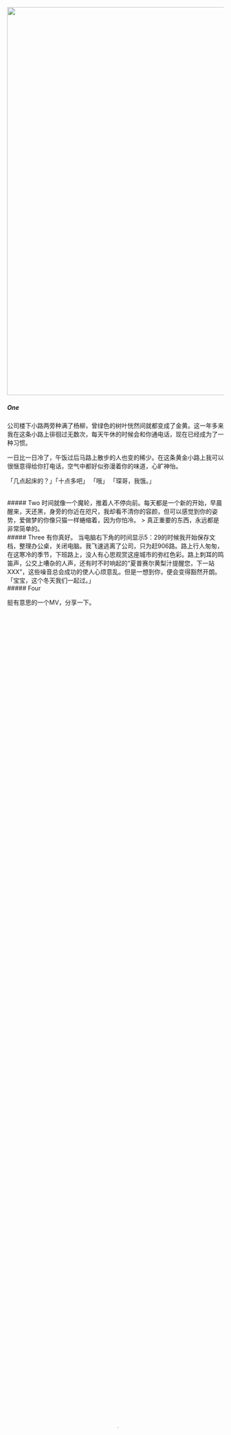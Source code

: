 

<img src="https://img.010316.xyz/usr/uploads/2018/11/3561671962.jpg" width=900/>

##### One


公司楼下小路两旁种满了杨柳，曾绿色的树叶恍然间就都变成了金黄。这一年多来我在这条小路上徘徊过无数次，每天午休的时候会和你通电话，现在已经成为了一种习惯。

一日比一日冷了，午饭过后马路上散步的人也变的稀少。在这条黄金小路上我可以很惬意得给你打电话，空气中都好似弥漫着你的味道，心旷神怡。

「几点起床的？」「十点多吧」 「哦」 「琛哥，我饿。」
<!--more-->
<br>
##### Two
时间就像一个魔轮，推着人不停向前。每天都是一个新的开始，早晨醒来，天还黑，身旁的你近在咫尺，我却看不清你的容颜，但可以感觉到你的姿势，爱做梦的你像只猫一样蜷缩着，因为你怕冷。
> 真正重要的东西，永远都是非常简单的。

<br>
##### Three
有你真好。
当电脑右下角的时间显示5：29的时候我开始保存文档，整理办公桌，关闭电脑。我飞速逃离了公司，只为赶906路。路上行人匆匆，在这寒冷的季节，下班路上，没人有心思观赏这座城市的弥红色彩。路上刺耳的鸣笛声，公交上嘈杂的人声，还有时不时响起的“夏普赛尔黄梨汁提醒您，下一站XXX”，这些噪音总会成功的使人心烦意乱。但是一想到你，便会变得豁然开朗。「宝宝，这个冬天我们一起过。」
<br>
#####  Four

挺有意思的一个MV，分享一下。
<video height=100% width=100% poster="https://img.010316.xyz/usr/uploads/2018/11/2171695564.png" preload="none" controls="controls"><source src="https://img.010316.xyz/usr/uploads/2018/cssj.mp4" /><video>
2018-11-02 14:39:41 星期五

